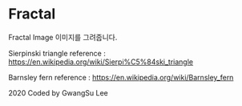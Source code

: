 ﻿# Fractal

Fractal Image 이미지를 그려줍니다.


Sierpinski triangle reference : https://en.wikipedia.org/wiki/Sierpi%C5%84ski_triangle

Barnsley fern reference : https://en.wikipedia.org/wiki/Barnsley_fern


2020 Coded by GwangSu Lee
